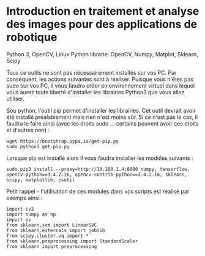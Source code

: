 # Introduction en traitement et analyse des images pour des applications de robotique

Python 3, OpenCV, Linux
Python librarie: OpenCV, Numpy, Matplot, Sklearn, Scipy

Tous ce outils ne sont pas nécessairement installés sur vos PC. Par conséquent, les actions suivantes sont à réaliser.
Puisque vous n'êtes pas sudo sur vos PC, il vous faudra créer en environnement virtuel dans lequel vous aurez toute liberté d'installer les librairies Python3 que vous allez utiliser.

Sou python, l'outil pip permet d'installer les librairies. Cet outil devrait avoir été installé préalablement mais rien n'est moins sûr. Si ce n'est pas le cas, il faudra le faire ainsi (avec les droits sudo ... certains peuvent avoir ces droits et d'autres non) :
```
wget https://bootstrap.pypa.io/get-pip.py
sudo python3 get-pip.py
```

Lorsque pip est installé alors il vous faudra installer les modules suivants :

```
sudo pip3 install --proxy=http://10.100.1.4:8080 numpy, tensorflow, opencv-python==3.4.2.16, opencv-contrib-python==3.4.2.16, sklearn, scipy, matplotlib, psutil
```

Petit rappel - l'utilisation de ces modules dans vos scripts est réalisé par exempe ainsi :
```
import cv2
import numpy as np
import os
from sklearn.svm import LinearSVC
from sklearn.externals import joblib
from scipy.cluster.vq import *
from sklearn.preprocessing import StandardScaler
from sklearn import preprocessing
```
